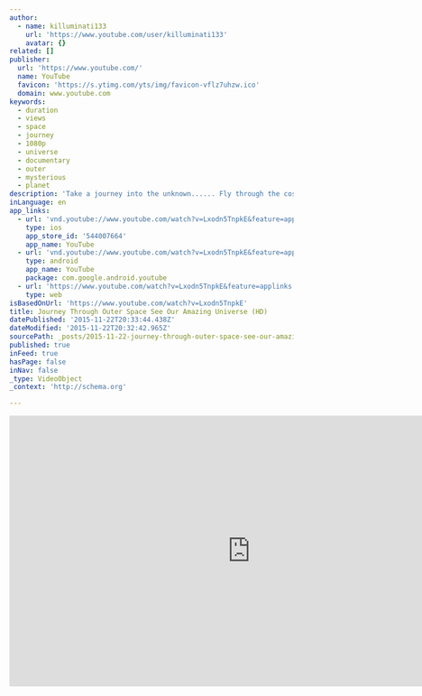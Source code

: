 ```yaml
---
author:
  - name: killuminati133
    url: 'https://www.youtube.com/user/killuminati133'
    avatar: {}
related: []
publisher:
  url: 'https://www.youtube.com/'
  name: YouTube
  favicon: 'https://s.ytimg.com/yts/img/favicon-vflz7uhzw.ico'
  domain: www.youtube.com
keywords:
  - duration
  - views
  - space
  - journey
  - 1080p
  - universe
  - documentary
  - outer
  - mysterious
  - planet
description: 'Take a journey into the unknown...... Fly through the cosmic mysteries and discover our Amazing Universe. The Universe is a place of mystery, violence and beauty. Gasp at the wonders of the Galaxy! Achieve a higher level of awareness. You are a part of this Universe. You and the Universe are one!'
inLanguage: en
app_links:
  - url: 'vnd.youtube://www.youtube.com/watch?v=Lxodn5TnpkE&feature=applinks'
    type: ios
    app_store_id: '544007664'
    app_name: YouTube
  - url: 'vnd.youtube://www.youtube.com/watch?v=Lxodn5TnpkE&feature=applinks'
    type: android
    app_name: YouTube
    package: com.google.android.youtube
  - url: 'https://www.youtube.com/watch?v=Lxodn5TnpkE&feature=applinks'
    type: web
isBasedOnUrl: 'https://www.youtube.com/watch?v=Lxodn5TnpkE'
title: Journey Through Outer Space See Our Amazing Universe (HD)
datePublished: '2015-11-22T20:33:44.438Z'
dateModified: '2015-11-22T20:32:42.965Z'
sourcePath: _posts/2015-11-22-journey-through-outer-space-see-our-amazing-universe-hd.md
published: true
inFeed: true
hasPage: false
inNav: false
_type: VideoObject
_context: 'http://schema.org'

---
```

<iframe src="https://cdn.embedly.com/widgets/media.html?src=https%3A%2F%2Fwww.youtube.com%2Fembed%2FLxodn5TnpkE%3Ffeature%3Doembed&amp;url=https%3A%2F%2Fwww.youtube.com%2Fwatch%3Fv%3DLxodn5TnpkE&amp;image=https%3A%2F%2Fi.ytimg.com%2Fvi%2FLxodn5TnpkE%2Fhqdefault.jpg&amp;key=b7d04c9b404c499eba89ee7072e1c4f7&amp;type=text%2Fhtml&amp;schema=youtube" width="854" height="480" scrolling="no" frameborder="0" allowfullscreen="allowfullscreen" style=""></iframe>